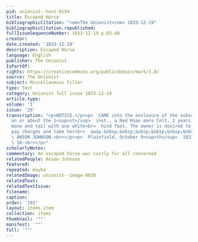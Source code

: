 ```yaml
---
pid: unionist--text-0194
title: Escaped Horse
bibliographicCitation: "<em>The Unionist</em> 1833-12-19"
bibliographicCitation.republished: 
fullIssueSequenceNumber: 1833-12-19 p.03.40
creator: 
date.created: '1833-12-19'
description: Escaped Horse
language: English
publisher: The Unionist
IsPartOf: 
rights: https://creativecommons.org/publicdomain/mark/1.0/
source: The Unionist
subject: Miscellaneous Filler
type: Text
category: Unionist full issue 1833-12-19
article.type: 
volume: '1'
issue: '20'
transcription: "<p>NOTICE.</p><p>  CAME into the enclosure of the subscriber in Plainfield,
  on or about the 1<sup>st</sup>  inst., a Red Roan mare Colt, 2 years old, light
  mane and tail with one white<br>  hind foot. The owner is desired to prove property,
  pay charges and take her<br>  away.&nbsp;&nbsp;&nbsp;&nbsp;&nbsp;&nbsp;&nbsp;&nbsp;&nbsp;&nbsp;&nbsp;&nbsp;<br>
  \ ANSON JOHNSON.<br></p><p>  Plainfield, October 9<sup>th</sup>  1833.&nbsp;&nbsp;&nbsp;&nbsp;&nbsp;&nbsp;&nbsp;&nbsp;&nbsp;&nbsp;&nbsp;&nbsp;&nbsp;&nbsp;&nbsp;&nbsp;&nbsp;&nbsp;&nbsp;&nbsp;&nbsp;&nbsp;&nbsp;&nbsp;&nbsp;&nbsp;&nbsp;&nbsp;&nbsp;&nbsp;&nbsp;&nbsp;&nbsp;&nbsp;&nbsp;&nbsp;&nbsp;&nbsp;&nbsp;&nbsp;&nbsp;&nbsp;&nbsp;&nbsp;&nbsp;&nbsp;&nbsp;&nbsp;&nbsp;&nbsp;&nbsp;&nbsp;&nbsp;&nbsp;&nbsp;&nbsp;&nbsp;&nbsp;&nbsp;&nbsp;&nbsp;<br>
  \ 10-<br></p>"
scholarlyNotes: 
commentary: An escaped horse was costly for all concerned
relatedPeople: Anson Johnson
featured: 
repeated: maybe
relatedImage: unionist--image-0030
relatedText: 
relatedTextIssue: 
filename: 
caption: 
order: '193'
layout: items_item
collection: items
thumbnail: '""'
manifest: '""'
full: '""'
---
```

